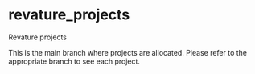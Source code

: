 # revature_projects
Revature projects

This is the main branch where projects are allocated. Please refer to the appropriate branch to see each project.

